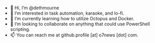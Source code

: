 - 👋 Hi, I’m @dethmourne
- 👀 I’m interested in task automation, karaoke, and lo-fi.
- 🌱 I’m currently learning how to utilize Octopus and Docker.
- 💞️ I’m looking to collaborate on anything that could use PowerShell scripting.
- 📫 You can reach me at github.profile [at] o7news [dot] com.

<!---
dethmourne/dethmourne is a ✨ special ✨ repository because its `README.md` (this file) appears on your GitHub profile.
You can click the Preview link to take a look at your changes.
--->
